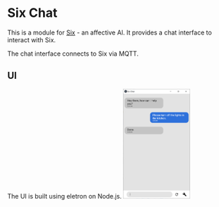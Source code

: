 # Six Chat

This is a module for [Six](https://github.com/lorenz-h/six) - an affective AI. It provides a chat interface to interact with Six.

The chat interface connects to Six via MQTT. 

## UI
The UI is built using eletron on Node.js.
<img src="/screenshot.PNG" width=30%>
